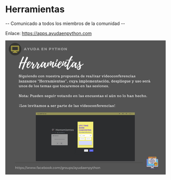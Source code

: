 # Herramientas

-- Comunicado a todos los miembros de la comunidad --

Enlace: https://apps.ayudaenpython.com

![herramientas](./assets/2024-09-17-herramientas.png)
